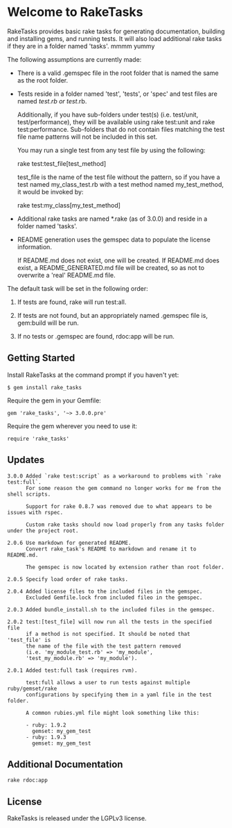 Welcome to RakeTasks
====================

RakeTasks provides basic rake tasks for generating documentation,
building and installing gems, and running tests.
It will also load additional rake tasks if they are in a folder named 'tasks'.
mmmm yummy

The following assumptions are currently made:

* There is a valid .gemspec file in the root folder that is named the same
   as the root folder.

* Tests reside in a folder named 'test', 'tests', or 'spec'
   and test files are named *_test.rb or test_*.rb.

   Additionally, if you have sub-folders under test(s)
   (i.e. test/unit, test/performance), they will be available
   using rake test:unit and rake test:performance.
   Sub-folders that do not contain files matching the test file name patterns
   will not be included in this set.

   You may run a single test from any test file by using the following:

    rake test:test_file[test_method]

   test_file is the name of the test file without the pattern,
   so if you have a test named my_class_test.rb with a test method
   named my_test_method, it would be invoked by:

    rake test:my_class[my_test_method]

* Additional rake tasks are named *.rake (as of 3.0.0) and reside in a folder named 'tasks'.

* README generation uses the gemspec data to populate the license information.

  If README.md does not exist, one will be created.
  If README.md does exist, a README_GENERATED.md file will be created,
  so as not to overwrite a 'real' README.md file.

The default task will be set in the following order:

1. If tests are found, rake will run test:all.

2. If tests are not found, but an appropriately named .gemspec file is,
   gem:build will be run.

3. If no tests or .gemspec are found, rdoc:app will be run.

Getting Started
---------------

Install RakeTasks at the command prompt if you haven't yet:

    $ gem install rake_tasks

Require the gem in your Gemfile:

    gem 'rake_tasks', '~> 3.0.0.pre'

Require the gem wherever you need to use it:

    require 'rake_tasks'

Updates
-------

    3.0.0 Added `rake test:script` as a workaround to problems with `rake test:full`.
          For some reason the gem command no longer works for me from the shell scripts.

          Support for rake 0.8.7 was removed due to what appears to be issues with rspec.

          Custom rake tasks should now load properly from any tasks folder under the project root.

    2.0.6 Use markdown for generated README.
          Convert rake_task's README to markdown and rename it to README.md.

          The gemspec is now located by extension rather than root folder.

    2.0.5 Specify load order of rake tasks.

    2.0.4 Added license files to the included files in the gemspec.
          Excluded Gemfile.lock from included fileo in the gemspec.

    2.0.3 Added bundle_install.sh to the included files in the gemspec.

    2.0.2 test:[test_file] will now run all the tests in the specified file
          if a method is not specified. It should be noted that 'test_file' is
          the name of the file with the test pattern removed
          (i.e. 'my_module_test.rb' => 'my_module',
          'test_my_module.rb' => 'my_module').

    2.0.1 Added test:full task (requires rvm).

          test:full allows a user to run tests against multiple ruby/gemset/rake
          configurations by specifying them in a yaml file in the test folder.

          A common rubies.yml file might look something like this:

          - ruby: 1.9.2
            gemset: my_gem_test
          - ruby: 1.9.3
            gemset: my_gem_test

Additional Documentation
------------------------

    rake rdoc:app

License
-------

RakeTasks is released under the LGPLv3 license.
